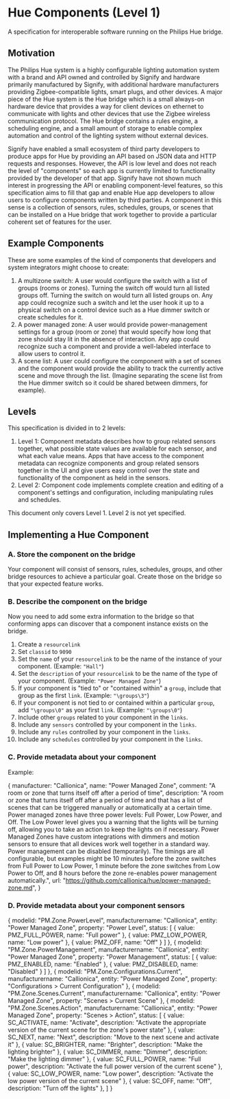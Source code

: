 # Hue Components (Level 1)
A specification for interoperable software running on the Philips Hue bridge.

## Motivation
The Philips Hue system is a highly configurable lighting automation system with a brand and API owned and controlled by Signify and hardware primarily manufactured by Signify, with additional hardware manufacturers providing Zigbee-compatible lights, smart plugs, and other devices. A major piece of the Hue system is the Hue bridge which is a small always-on hardware device that provides a way for client devices on ethernet to communicate with lights and other devices that use the Zigbee wireless communication protocol. The Hue bridge contains a rules engine, a scheduling engine, and a small amount of storage to enable complex automation and control of the lighting system without external devices.

Signify have enabled a small ecosystem of third party developers to produce apps for Hue by providing an API based on JSON data and HTTP requests and responses. However, the API is low level and does not reach the level of "components" so each app is currently limited to functionality provided by the developer of that app. Signify have not shown much interest in progressing the API or enabling component-level features, so this specification aims to fill that gap and enable Hue app developers to allow users to configure components written by third parties. A component in this sense is a collection of sensors, rules, schedules, groups, or scenes that can be installed on a Hue bridge that work together to provide a particular coherent set of features for the user.

## Example Components
These are some examples of the kind of components that developers and system integrators might choose to create:
1. A multizone switch: A user would configure the switch with a list of groups (rooms or zones). Turning the switch off would turn all listed groups off. Turning the switch on would turn all listed groups on. Any app could recognize such a switch and let the user hook it up to a physical switch on a control device such as a Hue dimmer switch or create schedules for it.
2. A power managed zone: A user would provide power-management settings for a group (room or zone) that would specify how long that zone should stay lit in the absence of interaction. Any app could recognize such a component and provide a well-labeled interface to allow users to control it.
3. A scene list: A user could configure the component with a set of scenes and the component would provide the ability to track the currently active scene and move through the list. (Imagine separating the scene list from the Hue dimmer switch so it could be shared between dimmers, for example). 

## Levels
This specification is divided in to 2 levels:
1. Level 1: Component metadata describes how to group related sensors together, what possible state values are available for each sensor, and what each value means. Apps that have access to the component metadata can recognize components and group related sensors together in the UI and give users easy control over the state and functionality of the component as held in the sensors.
2. Level 2: Component code implements complete creation and editing of a component's settings and configuration, including manipulating rules and schedules.

This document only covers Level 1. Level 2 is not yet specified.

## Implementing a Hue Component

### A. Store the component on the bridge
Your component will consist of sensors, rules, schedules, groups, and other bridge resources to achieve a particular goal. Create those on the bridge so that your expected feature works.

### B. Describe the component on the bridge
Now you need to add some extra information to the bridge so that conforming apps can discover that a component instance exists on the bridge.
1. Create a `resourcelink`
2. Set `classid` to `9090`
3. Set the `name` of your `resourcelink` to be the name of the instance of your component. (Example: `"Hall"`)
4. Set the `description` of your `resourcelink` to be the name of the type of your component. (Example: `"Power Managed Zone"`)
5. If your component is "tied to" or "contained within" a `group`, include that group as the first `link`. (Example: `"\groups\3"`)
6. If your component is not tied to or contained within a particular `group`, add `"\groups\0"` as your first `link`. (Example: `"\groups\0"`)
7. Include other `groups` related to your component in the `links`.
8. Include any `sensors` controlled by your component in the `links`.
9. Include any `rules` controlled by your component in the `links`.
10. Include any `schedules` controlled by your component in the `links`.

### C. Provide metadata about your component

Example:

{
        manufacturer: "Callionica",
        name: "Power Managed Zone",
        comment: "A room or zone that turns itself off after a period of time",
        description: "A room or zone that turns itself off after a period of time and that has a list of scenes that can be triggered manually or automatically at a certain time. Power managed zones have three power levels: Full Power, Low Power, and Off. The Low Power level gives you a warning that the lights will be turning off, allowing you to take an action to keep the lights on if necessary. Power Managed Zones have custom integrations with dimmers and motion sensors to ensure that all devices work well together in a standard way. Power management can be disabled (temporarily). The timings are all configurable, but examples might be 10 minutes before the zone switches from Full Power to Low Power, 1 minute before the zone switches from Low Power to Off, and 8 hours before the zone re-enables power management automatically.",
        url: "https://github.com/callionica/hue/power-managed-zone.md",
}

### D. Provide metadata about your component sensors

{
        modelid: "PM.Zone.PowerLevel",
        manufacturername: "Callionica",
        entity: "Power Managed Zone",
        property: "Power Level",
        status: [
            { value: PMZ_FULL_POWER, name: "Full power" },
            { value: PMZ_LOW_POWER, name: "Low power" },
            { value: PMZ_OFF, name: "Off" }
        ]
    },
    {
        modelid: "PM.Zone.PowerManagement",
        manufacturername: "Callionica",
        entity: "Power Managed Zone",
        property: "Power Management",
        status: [
            { value: PMZ_ENABLED, name: "Enabled" },
            { value: PMZ_DISABLED, name: "Disabled" }
        ]
    },
    {
        modelid: "PM.Zone.Configurations.Current",
        manufacturername: "Callionica",
        entity: "Power Managed Zone",
        property: "Configurations > Current Configuration"
    },
    {
        modelid: "PM.Zone.Scenes.Current",
        manufacturername: "Callionica",
        entity: "Power Managed Zone",
        property: "Scenes > Current Scene"
    },
    {
        modelid: "PM.Zone.Scenes.Action",
        manufacturername: "Callionica",
        entity: "Power Managed Zone",
        property: "Scenes > Action",
        status: [
            { value: SC_ACTIVATE, name: "Activate", description: "Activate the appropriate version of the current scene for the zone's power state" },
            { value: SC_NEXT, name: "Next", description: "Move to the next scene and activate it" },
            { value: SC_BRIGHTER, name: "Brighter", description: "Make the lighting brighter" },
            { value: SC_DIMMER, name: "Dimmer", description: "Make the lighting dimmer" },
            { value: SC_FULL_POWER, name: "Full power", description: "Activate the full power version of the current scene" },
            { value: SC_LOW_POWER, name: "Low power", description: "Activate the low power version of the current scene" },
            { value: SC_OFF, name: "Off", description: "Turn off the lights" },
        ]
    }
